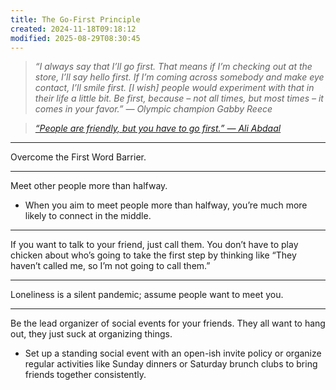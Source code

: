 ```yaml
---
title: The Go-First Principle
created: 2024-11-18T09:18:12
modified: 2025-08-29T08:30:45
---
```


> _“I always say that I’ll go first. That means if I’m checking out at the store, I’ll say hello first. If I’m coming across somebody and make eye contact, I’ll smile first. \[I wish\] people would experiment with that in their life a little bit. Be first, because – not all times, but most times – it comes in your favor.” — Olympic champion Gabby Reece_

> _[“People are friendly, but you have to go first.” — Ali Abdaal](https://aliabdaal.com/newsletter/the-go-first-rule/)_

---

Overcome the First Word Barrier.

---

Meet other people more than halfway.

* When you aim to meet people more than halfway, you’re much more likely to connect in the middle.

---

If you want to talk to your friend, just call them. You don’t have to play chicken about who’s going to take the first step by thinking like “They haven’t called me, so I’m not going to call them.”

---

Loneliness is a silent pandemic; assume people want to meet you.

---

Be the lead organizer of social events for your friends. They all want to hang out, they just suck at organizing things.

* Set up a standing social event with an open-ish invite policy or organize regular activities like Sunday dinners or Saturday brunch clubs to bring friends together consistently.

